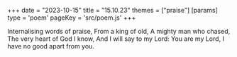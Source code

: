 +++
date = "2023-10-15"
title = "15.10.23"
themes = ["praise"]
[params]
  type = 'poem'
  pageKey = 'src/poem.js'
+++

Internalising words of praise,
From a king of old,
A mighty man who chased,
The very heart of God I know,
And I will say to my Lord:
You are my Lord, I have no good apart from you.
